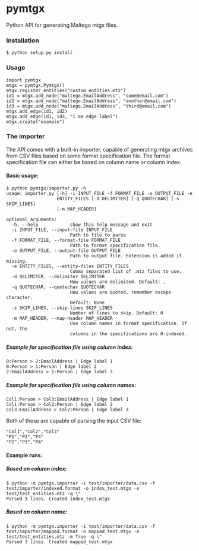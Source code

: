 pymtgx
======

Python API for generating Maltego mtgx files.

### Installation

<pre><code>$ python setup.py install</code></pre>

### Usage

<pre><code>import pymtgx
mtgx = pymtgx.Pymtgx()
mtgx.register_entities("custom_entities.mtz")
id1 = mtgx.add_node("maltego.EmailAddress", "some@email.com")
id2 = mtgx.add_node("maltego.EmailAddress", "another@email.com")
id3 = mtgx.add_node("maltego.EmailAddress", "third@email.com")
mtgx.add_edge(id1, id2)
mtgx.add_edge(id1, id3, "I am edge label")
mtgx.create("example")</pre></code>


### The importer

The API comes with a built-in importer, capable of generating mtgx archives from CSV files based on some format specification file.
The format specification file can either be based on column name or column index.


#### Basic usage:

<pre><code>$ python pymtgx/importer.py -h
usage: importer.py [-h] -i INPUT_FILE -f FORMAT_FILE -o OUTPUT_FILE -e
                   ENTITY_FILES [-d DELIMITER] [-q QUOTECHAR] [-s SKIP_LINES]
                   [-m MAP_HEADER]

optional arguments:
  -h, --help            show this help message and exit
  -i INPUT_FILE, --input-file INPUT_FILE
                        Path to file to parse
  -f FORMAT_FILE, --format-file FORMAT_FILE
                        Path to format specification file.
  -o OUTPUT_FILE, --output-file OUTPUT_FILE
                        Path to output file. Extension is added if missing.
  -e ENTITY_FILES, --entity-files ENTITY_FILES
                        Comma separated list of .mtz files to use.
  -d DELIMITER, --delimiter DELIMITER
                        How values are delimited. Default: ,
  -q QUOTECHAR, --quotechar QUOTECHAR
                        How values are quoted, remember escape character.
                        Default: None
  -s SKIP_LINES, --skip-lines SKIP_LINES
                        Number of lines to skip. Default: 0
  -m MAP_HEADER, --map-header MAP_HEADER
                        Use column names in format specification. If not, the
                        columns in the specifications are 0-indexed.</pre></code>

##### Example for specification file using column index:

<pre><code>0:Person > 2:EmailAddress | Edge label 1
0:Person > 1:Person | Edge label 2
2:EmailAddress > 1:Person | Edge label 3</pre></code>

##### Example for specification file using column names:

<pre><code>Col1:Person > Col3:EmailAddress | Edge label 1
Col1:Person > Col2:Person | Edge label 2
Col3:EmailAddress > Col2:Person | Edge label 3</pre></code>

Both of these are capable of parsing the input CSV file:

<pre><code>"Col1","Col2","Col3"
"P1","P3","P4"
"P2","P3","P4"</pre></code>

#### Example runs:

##### Based on column index:
<pre><code>$ python -m pymtgx.importer -i test/importer/data.csv -f test/importer/indexed.format -o index_test.mtgx -e test/test_entities.mtz -q \"
Parsed 3 lines. Created index_test.mtgx</pre></code>

##### Based on column name:
<pre><code>$ python -m pymtgx.importer -i test/importer/data.csv -f test/importer/mapped.format -o mapped_test.mtgx -e test/test_entities.mtz -m True -q \"
Parsed 3 lines. Created mapped_test.mtgx</pre></code>
